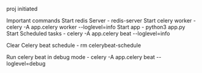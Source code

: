 proj initiated

Important commands 
Start redis Server - redis-server
Start celery worker - celery -A app.celery worker --loglevel=info
Start app - python3 app.py
Start Scheduled tasks - celery -A app.celery beat --loglevel=info

Clear Celery beat schedule - rm celerybeat-schedule

Run celery beat in debug mode - celery -A app.celery beat --loglevel=debug
